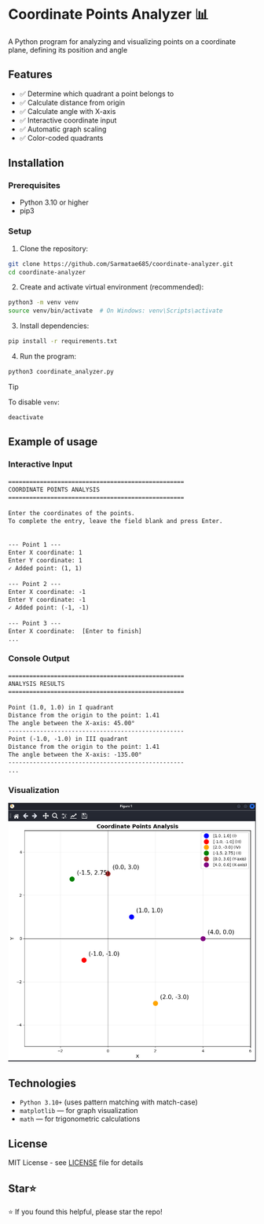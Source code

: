 # Coordinate Points Analyzer 📊
A Python program for analyzing and visualizing points on a coordinate plane, defining its position and angle

## Features
- ✅ Determine which quadrant a point belongs to
- ✅ Calculate distance from origin
- ✅ Calculate angle with X-axis
- ✅ Interactive coordinate input
- ✅ Automatic graph scaling
- ✅ Color-coded quadrants

## Installation
### Prerequisites
- Python 3.10 or higher
- pip3

### Setup

1. Clone the repository:
```bash
git clone https://github.com/Sarmatae685/coordinate-analyzer.git
cd coordinate-analyzer
```

2. Create and activate virtual environment (recommended):
```bash
python3 -m venv venv
source venv/bin/activate  # On Windows: venv\Scripts\activate
```

3. Install dependencies:
```bash
pip install -r requirements.txt
```

4. Run the program:
```bash
python3 coordinate_analyzer.py
```

> [!TIP]
> To disable `venv`:
> ```bash
> deactivate
> ```


## Example of usage
### Interactive Input
```
==================================================
COORDINATE POINTS ANALYSIS
==================================================

Enter the coordinates of the points.
To complete the entry, leave the field blank and press Enter.


--- Point 1 ---
Enter X coordinate: 1
Enter Y coordinate: 1
✓ Added point: (1, 1)

--- Point 2 ---
Enter X coordinate: -1
Enter Y coordinate: -1
✓ Added point: (-1, -1)

--- Point 3 ---
Enter X coordinate:  [Enter to finish]
...
```
### Console Output
```
==================================================
ANALYSIS RESULTS
==================================================

Point (1.0, 1.0) in I quadrant
Distance from the origin to the point: 1.41
The angle between the X-axis: 45.00°
--------------------------------------------------
Point (-1.0, -1.0) in III quadrant
Distance from the origin to the point: 1.41
The angle between the X-axis: -135.00°
--------------------------------------------------
...
```
### Visualization
![Example](screenshots/example.png)

## Technologies
- `Python 3.10+` (uses pattern matching with match-case)
- `matplotlib` — for graph visualization
- `math` — for trigonometric calculations

## License
MIT License - see [LICENSE](LICENSE) file for details  

## Star⭐
⭐ If you found this helpful, please star the repo!
